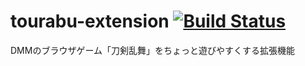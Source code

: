 # tourabu-extension [![Build Status](https://travis-ci.org/ayachigin/tourabu-extension.svg?branch=develop)](https://travis-ci.org/ayachigin/tourabu-extension)
DMMのブラウザゲーム「刀剣乱舞」をちょっと遊びやすくする拡張機能
